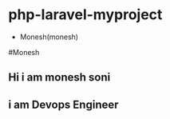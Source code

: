 # php-laravel-myproject

- Monesh(monesh)



#Monesh
<h2>Hi i am monesh soni </h2>
<h2> i am Devops Engineer </h2>